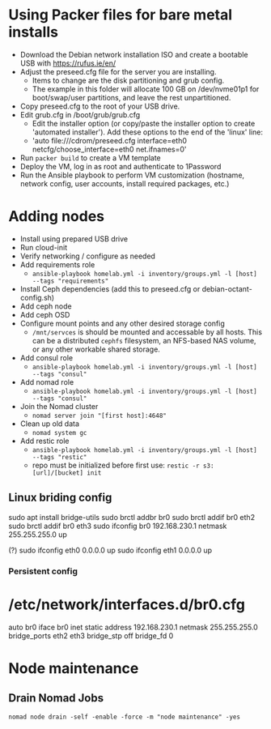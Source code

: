 # Using Packer files for bare metal installs

- Download the Debian network installation ISO and create a bootable USB with https://rufus.ie/en/
- Adjust the preseed.cfg file for the server you are installing. 
  - Items to change are the disk partitioning and grub config. 
  - The example in this folder will allocate 100 GB on /dev/nvme01p1 for boot/swap/user partitions, and leave the rest unpartitioned.
- Copy preseed.cfg to the root of your USB drive.
- Edit grub.cfg in /boot/grub/grub.cfg
  - Edit the installer option (or copy/paste the installer option to create 'automated installer'). Add these options to the end of the 'linux' line:
  - 'auto file:///cdrom/preseed.cfg interface=eth0 netcfg/choose_interface=eth0 net.ifnames=0'
- Run `packer build` to create a VM template
- Deploy the VM, log in as root and authenticate to 1Password
- Run the Ansible playbook to perform VM customization (hostname, network config, user accounts, install required packages, etc.)

# Adding nodes

- Install using prepared USB drive
- Run cloud-init
- Verify networking / configure as needed
- Add requirements role
  - `ansible-playbook homelab.yml -i inventory/groups.yml -l [host] --tags "requirements"`
- Install Ceph dependencies (add this to preseed.cfg or debian-octant-config.sh)
- Add ceph node
- Add ceph OSD
- Configure mount points and any other desired storage config
  - `/mnt/servces` is should be mounted and accessable by all hosts. This can be a distributed `cephfs` filesystem, an NFS-based NAS volume, or any other workable shared storage.
- Add consul role
  - `ansible-playbook homelab.yml -i inventory/groups.yml -l [host] --tags "consul"`
- Add nomad role
  - `ansible-playbook homelab.yml -i inventory/groups.yml -l [host] --tags "consul"`
- Join the Nomad cluster
  - `nomad server join "[first host]:4648"`
- Clean up old data
  - `nomad system gc`
- Add restic role
  - `ansible-playbook homelab.yml -i inventory/groups.yml -l [host] --tags "restic"` 
  - repo must be initialized before first use: `restic -r s3:[url]/[bucket] init`

## Linux briding config

sudo apt install bridge-utils
sudo brctl addbr br0
sudo brctl addif br0 eth2
sudo brctl addif br0 eth3
sudo ifconfig br0 192.168.230.1 netmask 255.255.255.0 up

(?)
sudo ifconfig eth0 0.0.0.0 up
sudo ifconfig eth1 0.0.0.0 up

### Persistent config
# /etc/network/interfaces.d/br0.cfg
auto br0
iface br0 inet static
    address 192.168.230.1
    netmask 255.255.255.0
    bridge_ports eth2 eth3
    bridge_stp off
    bridge_fd 0

# Node maintenance

## Drain Nomad Jobs

`nomad node drain -self -enable -force -m "node maintenance" -yes`